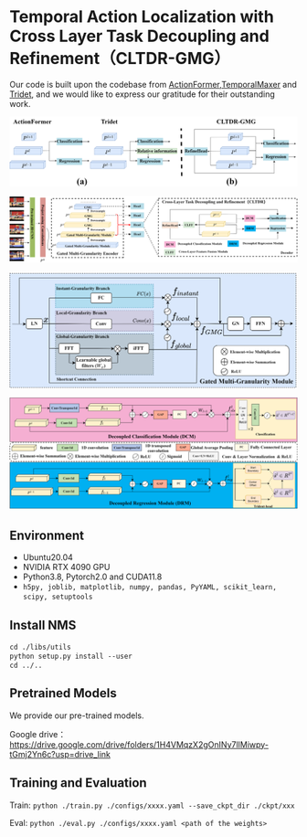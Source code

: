 
# Temporal Action Localization with Cross Layer Task Decoupling and Refinement（CLTDR-GMG）
Our code is built upon the codebase from [ActionFormer](https://github.com/happyharrycn/actionformer_release),[TemporalMaxer](https://github.com/TuanTNG/TemporalMaxer) and [Tridet](https://github.com/dingfengshi/TriDet), and we would like to express our gratitude for their outstanding work.

![](./doc/Fig1.png)

![](./doc/Fig2.png)

![](./doc/Fig3.png)

![](./doc/Fig4.png)

## Environment
- Ubuntu20.04
-  NVIDIA RTX 4090 GPU
-  Python3.8, Pytorch2.0 and CUDA11.8
-  `h5py,
joblib,
matplotlib,
numpy,
pandas,
PyYAML,
scikit_learn,
scipy,
setuptools`


## Install NMS
```
cd ./libs/utils
python setup.py install --user
cd ../..
```


## Pretrained Models
We provide our pre-trained models.

Google drive：
https://drive.google.com/drive/folders/1H4VMqzX2gOnINy7lIMiwpy-tGmj2Yn6c?usp=drive_link

## Training and Evaluation
Train: `python ./train.py ./configs/xxxx.yaml --save_ckpt_dir ./ckpt/xxx`

Eval: `python ./eval.py ./configs/xxxx.yaml <path of the weights>`


